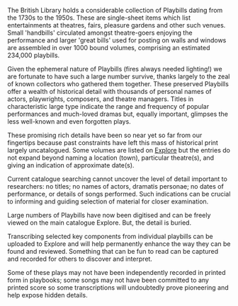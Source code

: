 
The British Library holds a considerable collection of Playbills dating from
the 1730s to the 1950s. These are single-sheet items which list entertainments
at theatres, fairs, pleasure gardens and other such venues. Small 'handbills'
circulated amongst theatre-goers enjoying the performance and larger
'great bills' used for posting on walls and windows are assembled in over 1000
bound volumes, comprising an estimated 234,000 playbills.

Given the ephemeral nature of Playbills (fires always needed lighting!) we are
fortunate to have such a large number survive, thanks largely to the zeal of
known collectors who gathered them together. These preserved Playbills offer a
wealth of historical detail with thousands of personal names of actors,
playwrights, composers, and theatre managers. Titles in characteristic large
type indicate the range and frequency of popular performances and much-loved
dramas but, equally important, glimpses the less well-known and even forgotten
plays.

These promising rich details have been so near yet so far from our fingertips
because past constraints have left this mass of historical print largely
uncatalogued. Some volumes are listed on [Explore](http://explore.bl.uk) but
the entries do not expand beyond naming a location (town), particular
theatre(s), and giving an indication of approximate date(s).

Current catalogue searching cannot uncover the level of detail important to
researchers: no titles; no names of actors, dramatis personae; no dates of
performance, or details of songs performed. Such indications can be crucial
to informing and guiding selection of material for closer examination.

Large numbers of Playbills have now been digitised and can be freely viewed on
the main catalogue Explore. But, the detail is buried.

Transcribing selected key components from individual playbills can be uploaded
to Explore and will help permanently enhance the way they can be found and
reviewed. Something that can be fun to read can be captured and recorded for
others to discover and interpret.

Some of these plays may not have been independently recorded in printed form in
playbooks; some songs may not have been committed to any printed score so some
transcriptions will undoubtedly prove pioneering and help expose hidden
details.
